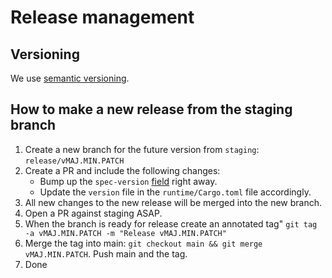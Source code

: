 # Release management

## Versioning

We use [semantic versioning](https://semver.org).

## How to make a new release from the staging branch

1. Create a new branch for the future version from `staging`: `release/vMAJ.MIN.PATCH`
2. Create a PR and include the following changes:
   * Bump up the `spec-version` [field](https://github.com/jurteam/jur-node/blob/main/runtime/src/lib.rs#L123) right away.
   * Update the `version` file in the `runtime/Cargo.toml` file accordingly.
4. All new changes to the new release will be merged into the new branch.
5. Open a PR against staging ASAP.
6. When the branch is ready for release create an annotated tag" `git tag -a vMAJ.MIN.PATCH -m "Release vMAJ.MIN.PATCH"`
7. Merge the tag into main: `git checkout main && git merge vMAJ.MIN.PATCH`. Push main and the tag.
8. Done

